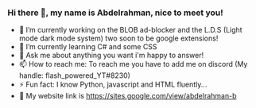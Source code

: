 ### Hi there 👋, my name is Abdelrahman, nice to meet you!

- 🔭 I’m currently working on the BLOB ad-blocker and the L.D.S (Light mode dark mode system) two soon to be google extensions!
- 🌱 I’m currently learning C# and some CSS
- 💬 Ask me about anything you want i'm happy to answer!
- 📫 How to reach me: To reach me you have to add me on discord (My handle: flash_powered_YT#8230)
- ⚡ Fun fact: I know Python, javascript and HTML fluently...
- 🔗 My website link is https://sites.google.com/view/abdelrahman-b
